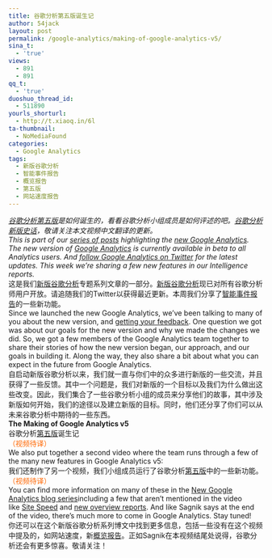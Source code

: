 ```yaml
---
title: 谷歌分析第五版诞生记
author: 54jack
layout: post
permalink: /google-analytics/making-of-google-analytics-v5/
sina_t:
  - 'true'
views:
  - 891
  - 891
qq_t:
  - 'true'
duoshuo_thread_id:
  - 511890
yourls_shorturl:
  - http://t.xiaoq.in/6l
ta-thumbnail:
  - NoMediaFound
categories:
  - Google Analytics
tags:
  - 新版谷歌分析
  - 智能事件报告
  - 概览报告
  - 第五版
  - 网站速度报告
---
```

<div>
  <em><span class='wp_keywordlink'><a href="http://blog.xiaoq.in/google-analytics/" title="谷歌分析" target="_blank">谷歌分析</a></span><span class='wp_keywordlink_affiliate'><a href="http://blog.xiaoq.in/tag/%e7%ac%ac%e4%ba%94%e7%89%88/" title="查看第五版中的全部文章" target="_blank">第五版</a></span>是如何诞生的，看看谷歌分析小组成员是如何评述的吧。<a title="谷歌分析第五版诞生记" href="http://analytics.blogspot.com/2011/06/making-of-google-analytics-v5.html" target="_blank">谷歌分析新版史话</a>，敬请关注本文视频中文翻译的更新。</em>
</div>

<div>
  <em><em>This is part of our <a href="http://analytics.blogspot.com/search/label/New%20Google%20Analytics?utm_source=gablog&utm_medium=blog&utm_campaign=newga-blog&utm_content=makingof">series of posts</a> highlighting the <a href="http://analytics.blogspot.com/2011/03/looking-towards-future-of-google.html?utm_source=gablog&utm_medium=blog&utm_campaign=newga-blog&utm_content=makingof">new Google Analytics</a>. The new version of <span class='wp_keywordlink'><a href="http://blog.xiaoq.in/google-analytics/" title="Google Analytics" target="_blank">Google Analytics</a></span> is currently available in beta to all Analytics users. And <a href="http://twitter.com/#!/googleanalytics">follow Google Analytics on Twitter</a> for the latest updates. This week we’re sharing a few new features in our Intelligence reports.</em></em>
</div>

<div>
  <em><em></em></em>这是我们<span class='wp_keywordlink_affiliate'><a href="http://blog.xiaoq.in/tag/%e6%96%b0%e7%89%88%e8%b0%b7%e6%ad%8c%e5%88%86%e6%9e%90/" title="查看新版谷歌分析中的全部文章" target="_blank">新版谷歌分析</a></span>专题系列文章的一部分。<span class='wp_keywordlink_affiliate'><a href="http://blog.xiaoq.in/tag/%e6%96%b0%e7%89%88%e8%b0%b7%e6%ad%8c%e5%88%86%e6%9e%90/" title="查看新版谷歌分析中的全部文章" target="_blank">新版谷歌分析</a></span>现已对所有谷歌分析师用户开放。请追随我们的Twitter以获得最近更新。本周我们分享了<span class='wp_keywordlink_affiliate'><a href="http://blog.xiaoq.in/tag/%e6%99%ba%e8%83%bd%e4%ba%8b%e4%bb%b6%e6%8a%a5%e5%91%8a/" title="查看智能事件报告中的全部文章" target="_blank">智能事件报告</a></span>的一些新功能。
</div>

<div>
  <div>
    Since we launched the new Google Analytics, we&#8217;ve been talking to many of you about the new version, and <a href="https://services.google.com/fb/forms/newanalyticsfeedback/?utm_source=gablog&utm_medium=blog&utm_campaign=newga-blog&utm_content=makingof">getting your feedback</a>. One question we got was about our goals for the new version and why we made the changes we did. So, we got a few members of the Google Analytics team together to share their stories of how the new version began, our approach, and our goals in building it. Along the way, they also share a bit about what you can expect in the future from Google Analytics.
  </div>
  
  <div>
    自启动新版谷歌分析以来，我们就一直与你们中的众多进行新版的一些交流，并且获得了一些反馈。其中一个问题是，我们对新版的一个目标以及我们为什么做出这些改变。因此，我们集合了一些谷歌分析小组的成员来分享他们的故事，其中涉及新版如何开始，我们的途径以及建立新版的目标。同时，他们还分享了你们可以从未来谷歌分析中期待的一些东西。
  </div>
</div>

<div>
  <strong>The Making of Google Analytics v5</strong>
</div>

<div>
  <strong></strong>谷歌分析<span class='wp_keywordlink_affiliate'><a href="http://blog.xiaoq.in/tag/%e7%ac%ac%e4%ba%94%e7%89%88/" title="查看第五版中的全部文章" target="_blank">第五版</a></span>诞生记
</div>

<div>
  <span style="color: #ff6600;">（视频待译）</span>
</div>

<div>
  We also put together a second video where the team runs through a few of the many new features in Google Analytics v5:
</div>

<div>
  我们还制作了另一个视频，我们小组成员运行了谷歌分析<span class='wp_keywordlink_affiliate'><a href="http://blog.xiaoq.in/tag/%e7%ac%ac%e4%ba%94%e7%89%88/" title="查看第五版中的全部文章" target="_blank">第五版</a></span>中的一些新功能。
</div>

<div>
  <span style="color: #ff6600;">（视频待译）</span>
</div>

<div>
  You can find more information on many of these in the <a href="http://analytics.blogspot.com/search/label/New%20Google%20Analytics?utm_source=gablog&utm_medium=blog&utm_campaign=newga-blog&utm_content=makingof">New Google Analytics blog series</a>including a few that aren’t mentioned in the video like <a href="http://analytics.blogspot.com/2011/05/measure-page-load-time-with-site-speed.html?utm_source=gablog&utm_medium=blog&utm_campaign=newga-blog&utm_content=makingof">Site Speed</a> and <a href="http://analytics.blogspot.com/2011/05/new-google-analytics-overview-reports.html?utm_source=gablog&utm_medium=blog&utm_campaign=newga-blog&utm_content=makingof">new overview reports</a>. And like Sagnik says at the end of the video, there’s much more to come in Google Analytics. Stay tuned!
</div>

<div>
  你还可以在这个新版谷歌分析系列博文中找到更多信息，包括一些没有在这个视频中提及的，如网站速度，新<span class='wp_keywordlink_affiliate'><a href="http://blog.xiaoq.in/tag/%e6%a6%82%e8%a7%88%e6%8a%a5%e5%91%8a/" title="查看概览报告中的全部文章" target="_blank">概览报告</a></span>。正如Sagnik在本视频结尾处说得，谷歌分析还会有更多惊喜。敬请关注！
</div>

<div>
</div>